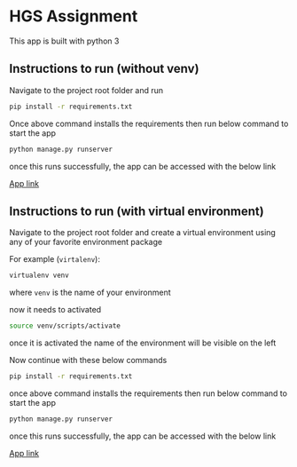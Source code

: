 # HGS Assignment

This app is built with python 3

## Instructions to run (without venv)
Navigate to the project root folder and run
```bash
pip install -r requirements.txt
```

Once above command installs the requirements then run below command to start the app

```bash
python manage.py runserver
```
once this runs successfully, the app can be accessed with the below link

[App link](http://127.0.0.1:8000/)


## Instructions to run (with virtual environment)
Navigate to the project root folder and create a virtual environment using any of your favorite environment package

For example (```virtalenv```):
```bash
virtualenv venv
```
where ```venv``` is the name of your environment

now it needs to activated

```bash
source venv/scripts/activate
```
once it is activated the name of the environment will be visible on the left

Now continue with these below commands
```bash
pip install -r requirements.txt
```

once above command installs the requirements then run below command to start the app

```bash
python manage.py runserver
```
once this runs successfully, the app can be accessed with the below link

[App link](http://127.0.0.1:8000/)



#